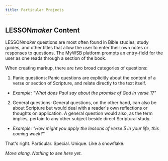 ```yaml
---
title: Particular Projects
---
```


## LESSON<em>maker</em> Content
LESSON<em>maker</em> questions are most often found in Bible studies, study guides, and other titles that allow the user to enter their own notes or responses to questions.
The MyWSB platform prompts an entry-field for the user as one reads through a section of the book.

When creating markup, there are two broad categories of questions:

1. Panic questions: Panic questions are explicitly about the content of a verse or section of Scripture, and relate directly to the text itself.
  - *Example: "What does Paul say about the promise of God in verse 1?"*

2. General questions: General questions, on the other hand, can also be about Scripture but would deal with a reader's own reflections or thoughts on application. A general question would also, as the term implies, pertain to any other subject beside direct Scriptural study.
  - *Example: "How might you apply the lessons of verse 5 in your life, this coming week?"*


That's right. Particular. Special. Unique. Like a snowflake.

_Move along. Nothing to see here yet._